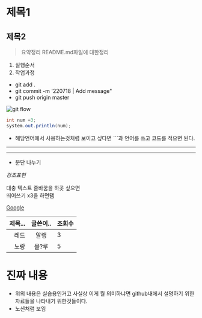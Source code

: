 # 제목1

## 제목2

> 요약정리
> README.md파일에 대한정리

1. 실행순서
2. 작업과정

- git add .
- git commit -m '220718 | Add message"
- git push origin master

![git flow ](https://gmlwjd9405.github.io/images/types-of-git-branch/hotfix-branch.svg)

```java
int num =3;
system.out.println(num);
```

- 해당언어에서 사용하는것처럼 보이고 싶다면 ```과 언어를 쓰고 코드를 적으면 된다.

---

---

- 문단 나누기

_강조표현_

대충 텍스트 줄바꿈을 하곳 싶으면  
띄어쓰기 x3을 하면됌

[Google](https://google.com)

| 제목... | 글쓴이.. | 조회수 |
| ------: | :------: | :----- |
|    레드 |   알랭   | 3      |
|    노랑 |  몰?루   | 5      |

# 진짜 내용

- 위의 내용은 실습용인거고 사실상 이게 뭘 의미하냐면 github내에서 설명하기 위한 자료들을 나타내기 위한것들이다.
- 노션처럼 보임
